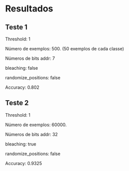 # Resultados


## Teste 1
Threshold: 1

Número de exemplos: 500. (50 exemplos de cada classe)

Números de bits addr: 7

bleaching: false

randomize_positions: false

Accuracy: 0.802

## Teste 2
Threshold: 1

Número de exemplos: 60000. 

Números de bits addr: 32

bleaching: true

randomize_positions: false

Accuracy: 0.9325